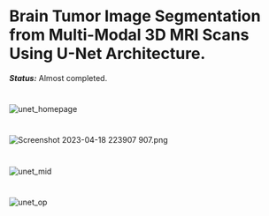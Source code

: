 # Brain Tumor Image Segmentation from Multi-Modal 3D MRI Scans Using U-Net Architecture.


***_Status:_*** Almost completed.


#



![unet_homepage](https://user-images.githubusercontent.com/111432785/232811900-b5af8ccc-de49-4ee9-8aba-bf79dc165ff2.png)


#

![Screenshot 2023-04-18 223907](https://user-images.githubusercontent.com/111432785/232854558-58fc9eb9-62b6-4d95-997f-22548a3ee373.png)
907.png

#


![unet_mid](https://user-images.githubusercontent.com/111432785/232812867-f83a3bb5-7e6d-4156-b3b5-bb81971dab5d.png)

#


![unet_op](https://user-images.githubusercontent.com/111432785/232812909-66cdf52e-23d7-4efa-86ff-1023e8680984.png)
